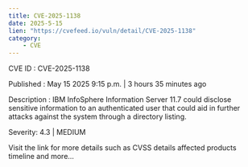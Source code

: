 ```yaml
---
title: CVE-2025-1138
date: 2025-5-15
lien: "https://cvefeed.io/vuln/detail/CVE-2025-1138"
category:
    - CVE
---
```


CVE ID : CVE-2025-1138

Published :  May 15
2025
9:15 p.m. | 3 hours
35 minutes ago

Description : IBM InfoSphere Information Server 11.7 could disclose sensitive information to an authenticated user that could aid in further attacks against the system through a directory listing.

Severity: 4.3 | MEDIUM

Visit the link for more details
such as CVSS details
affected products
timeline
and more...
